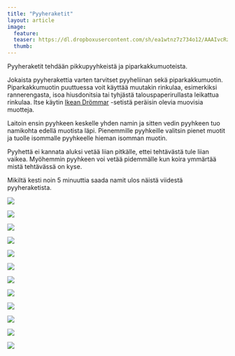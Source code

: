 ```yaml
---
title: "Pyyheraketit"
layout: article
image:
  feature:
  teaser: https://dl.dropboxusercontent.com/sh/ea1wtnz7z734o12/AAAIvcRz3cexx2jOQ9nlMVDIa/aktivointi/pyyheraketit/DS41785-245px.jpg
  thumb:
---
```


Pyyheraketit tehdään pikkupyyhkeistä ja piparkakkumuoteista.

Jokaista pyyherakettia varten tarvitset pyyheliinan sekä piparkakkumuotin. Piparkakkumuotin puuttuessa voit käyttää muutakin rinkulaa, esimerkiksi rannerengasta, isoa hiusdonitsia tai tyhjästä talouspaperirullasta leikattua rinkulaa. Itse käytin [Ikean Drömmar](http://minimuutti.com/aktivointi/ikean-drommar-muotit/) -setistä peräisin olevia muovisia muotteja.

Laitoin ensin pyyhkeen keskelle yhden namin ja sitten vedin pyyhkeen tuo namikohta edellä muotista läpi. Pienemmille pyyhkeille valitsin pienet muotit ja tuolle isommalle pyyhkeelle hieman isomman muotin.

Pyyhettä ei kannata aluksi vetää liian pitkälle, ettei tehtävästä tule liian vaikea. Myöhemmin pyyhkeen voi vetää pidemmälle kun koira ymmärtää mistä tehtävässä on kyse.

Mikiltä kesti noin 5 minuuttia saada namit ulos näistä viidestä pyyheraketista.

[![](https://dl.dropboxusercontent.com/sh/ea1wtnz7z734o12/AACvR2uUOYlYtYvaw1Jb030ja/aktivointi/pyyheraketit/DS41785-800px.jpg)](https://dl.dropboxusercontent.com/sh/ea1wtnz7z734o12/AABu6uehHjkSs7PsyUEgjK76a/aktivointi/pyyheraketit/DS41785.jpg)

[![](https://dl.dropboxusercontent.com/sh/ea1wtnz7z734o12/AAB0FG3ihCMQFwUFYCx2ocKja/aktivointi/pyyheraketit/DS41801-800px.jpg)](https://dl.dropboxusercontent.com/sh/ea1wtnz7z734o12/AABMhyECxXp5ktCMPv57SJPLa/aktivointi/pyyheraketit/DS41801.jpg)

[![](https://dl.dropboxusercontent.com/sh/ea1wtnz7z734o12/AACpr8Di3xIMRNbGUE-PW461a/aktivointi/pyyheraketit/DS41804-800px.jpg)](https://dl.dropboxusercontent.com/sh/ea1wtnz7z734o12/AAAm-oydjftJzGUFhyLquaL0a/aktivointi/pyyheraketit/DS41804.jpg)

[![](https://dl.dropboxusercontent.com/sh/ea1wtnz7z734o12/AAC7UBchRmJhqZONMtTlYr3qa/aktivointi/pyyheraketit/DS41810-800px.jpg)](https://dl.dropboxusercontent.com/sh/ea1wtnz7z734o12/AACL5fKQ1ih3ml_oNgNZpG3qa/aktivointi/pyyheraketit/DS41810.jpg)

[![](https://dl.dropboxusercontent.com/sh/ea1wtnz7z734o12/AACV8oMG9l3dFMCwLM-6XrGka/aktivointi/pyyheraketit/DS41813-800px.jpg)](https://dl.dropboxusercontent.com/sh/ea1wtnz7z734o12/AAC8IYyWE-2WyvedU4TRwY8ia/aktivointi/pyyheraketit/DS41813.jpg)

[![](https://dl.dropboxusercontent.com/sh/ea1wtnz7z734o12/AADWRcnoAkck61ty1x39kmEfa/aktivointi/pyyheraketit/DS41856-800px.jpg)](https://dl.dropboxusercontent.com/sh/ea1wtnz7z734o12/AAANMuc9iqjmBkGScLiqwZVQa/aktivointi/pyyheraketit/DS41856.jpg)

[![](https://dl.dropboxusercontent.com/sh/ea1wtnz7z734o12/AABg9obvVIuytEa2nO0Z6jLOa/aktivointi/pyyheraketit/DS41857-800px.jpg)](https://dl.dropboxusercontent.com/sh/ea1wtnz7z734o12/AADXEoOEhi_AhDMhPWJciVM-a/aktivointi/pyyheraketit/DS41857.jpg)

[![](https://dl.dropboxusercontent.com/sh/ea1wtnz7z734o12/AADOHFzAek9jXbcsk9wCl8tea/aktivointi/pyyheraketit/DS41869-800px.jpg)](https://dl.dropboxusercontent.com/sh/ea1wtnz7z734o12/AABEDtVPEiAiZQc6hdcFdhQOa/aktivointi/pyyheraketit/DS41869.jpg)

[![](https://dl.dropboxusercontent.com/sh/ea1wtnz7z734o12/AABABeygFqNFOzyiXyk3Ux3Ua/aktivointi/pyyheraketit/DS41883-800px.jpg)](https://dl.dropboxusercontent.com/sh/ea1wtnz7z734o12/AACKe5oY7wiBWL4Fshouwliya/aktivointi/pyyheraketit/DS41883.jpg)

[![](https://dl.dropboxusercontent.com/sh/ea1wtnz7z734o12/AAA_HlO0sXuCTFC0-o8iDjUVa/aktivointi/pyyheraketit/DS41895-800px.jpg)](https://dl.dropboxusercontent.com/sh/ea1wtnz7z734o12/AACkmiJ3sKHsjOzvTdqcp7gZa/aktivointi/pyyheraketit/DS41895.jpg)

[![](https://dl.dropboxusercontent.com/sh/ea1wtnz7z734o12/AACELKpink6Gaco3k9QKbTBUa/aktivointi/pyyheraketit/DS41928-800px.jpg)](https://dl.dropboxusercontent.com/sh/ea1wtnz7z734o12/AADA4Z_pNGSXLCqjSNJc2XOga/aktivointi/pyyheraketit/DS41928.jpg)

[![](https://dl.dropboxusercontent.com/sh/ea1wtnz7z734o12/AABxsusEHYEuQc0oaggOyZ6ya/aktivointi/pyyheraketit/DS41935-800px.jpg)](https://dl.dropboxusercontent.com/sh/ea1wtnz7z734o12/AAC8arVsQKV2IGY4v5oGMdEka/aktivointi/pyyheraketit/DS41935.jpg)
